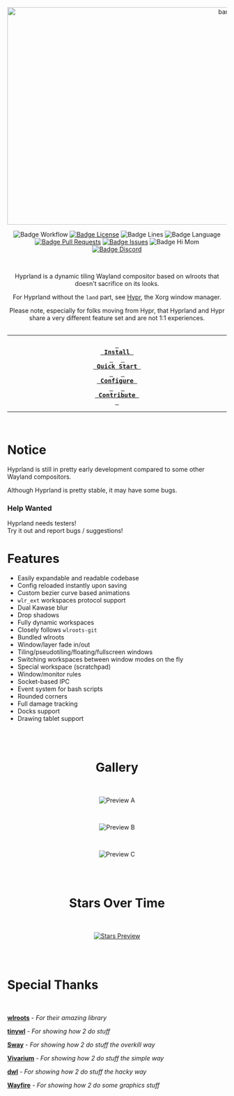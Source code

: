 <div align = center>

<img src="https://raw.githubusercontent.com/vaxerski/Hyprland/main/assets/header.svg" width="1000" height="500" alt="banner">

<br>

![Badge Workflow] 
[![Badge License]][License] 
![Badge Lines] 
![Badge Language] 
[![Badge Pull Requests]][Pull Requests] 
[![Badge Issues]][Issues] 
![Badge Hi Mom]<br>
[![Badge Discord]][Discord]

<br>

Hyprland is a dynamic tiling Wayland compositor based on wlroots that doesn't sacrifice on its looks.

For Hyprland without the `land` part, see [Hypr], the Xorg window manager.

Please note, especially for folks moving from Hypr, that Hyprland and Hypr share a very different feature set and are not 1:1 experiences.
<br>
<br>

---

**[<kbd> <br> Install <br> </kbd>][Install]** 
**[<kbd> <br> Quick Start <br> </kbd>][Quick Start]** 
**[<kbd> <br> Configure <br> </kbd>][Configure]** 
**[<kbd> <br> Contribute <br> </kbd>][Contribute]**

---

<br>

</div>
 
# Notice

Hyprland is still in pretty early development compared to some other Wayland compositors.

Although Hyprland is pretty stable, it may have some bugs.

### Help Wanted

Hyprland needs testers! <br/>
Try it out and report bugs / suggestions!

# Features

- Easily expandable and readable codebase
- Config reloaded instantly upon saving
- Custom bezier curve based animations
- `wlr_ext` workspaces protocol support
- Dual Kawase blur
- Drop shadows
- Fully dynamic workspaces
- Closely follows `wlroots-git`
- Bundled wlroots
- Window/layer fade in/out
- Tiling/pseudotiling/floating/fullscreen windows
- Switching workspaces between window modes on the fly
- Special workspace (scratchpad)
- Window/monitor rules
- Socket-based IPC
- Event system for bash scripts
- Rounded corners
- Full damage tracking
- Docks support
- Drawing tablet support

<br>
<br>

<div align = center>

# Gallery

<br>

![Preview A]

<br>

![Preview B]

<br>

![Preview C]

<br>
<br>

# Stars Over Time

<br>

[![Stars Preview]][Stars]

<br>
<br>

</div>

# Special Thanks

<br>

**[wlroots]** - *For their amazing library*

**[tinywl]** - *For showing how 2 do stuff*

**[Sway]** - *For showing how 2 do stuff the overkill way*

**[Vivarium]** - *For showing how 2 do stuff the simple way*

**[dwl]** - *For showing how 2 do stuff the hacky way*

**[Wayfire]** - *For showing how 2 do some graphics stuff*


<!----------------------------------------------------------------------------->

[Configure]: https://github.com/hyprwm/Hyprland/wiki/Configuring-Hyprland
[Discord]: https://discord.gg/hQ9XvMUjjr
[Stars]: https://starchart.cc/hyprwm/Hyprland
[Hypr]: https://github.com/hyprwm/Hypr

[Pull Requests]: https://github.com/hyprwm/Hyprland/pulls
[Issues]: https://github.com/hyprwm/Hyprland/issues
[Todo]: https://github.com/hyprwm/Hyprland/projects?type=beta

[Contribute]: https://github.com/hyprwm/Hyprland/wiki/Contributing-&-Debugging
[Install]: https://github.com/hyprwm/Hyprland/wiki/Installation
[Quick Start]: https://github.com/hyprwm/Hyprland/wiki/Quick-start
[License]: LICENSE


<!----------------------------------{ Thanks }--------------------------------->

[Vivarium]: https://github.com/inclement/vivarium
[WlRoots]: https://gitlab.freedesktop.org/wlroots/wlroots
[Wayfire]: https://github.com/WayfireWM/wayfire
[TinyWl]: https://gitlab.freedesktop.org/wlroots/wlroots/-/blob/master/tinywl/tinywl.c
[Sway]: https://github.com/swaywm/sway
[DWL]: https://github.com/djpohly/dwl

<!----------------------------------{ Images }--------------------------------->

[Stars Preview]: https://starchart.cc/vaxerski/Hyprland.svg
[Preview A]: https://i.imgur.com/NbrTnZH.png
[Preview B]: https://i.imgur.com/ZA4Fa8R.png
[Preview C]: https://i.imgur.com/BpXxM8H.png


<!----------------------------------{ Badges }--------------------------------->

[Badge Workflow]: https://github.com/hyprwm/Hyprland/actions/workflows/ci.yaml/badge.svg

[Badge Discord]: https://img.shields.io/badge/Join%20the-Discord%20server-6666ff
[Badge Issues]: https://img.shields.io/github/issues/hyprwm/Hyprland
[Badge Pull Requests]: https://img.shields.io/github/issues-pr/hyprwm/Hyprland
[Badge Language]: https://img.shields.io/github/languages/top/hyprwm/Hyprland
[Badge License]: https://img.shields.io/github/license/hyprwm/Hyprland
[Badge Lines]: https://img.shields.io/tokei/lines/github/hyprwm/Hyprland
[Badge Hi Mom]: https://img.shields.io/badge/Hi-mom!-ff69b4
